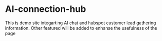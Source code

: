 # AI-connection-hub
This is demo site integarting AI chat and hubspot customer lead gathering information. Other featured will be added to enhanse the usefulness of the page 
